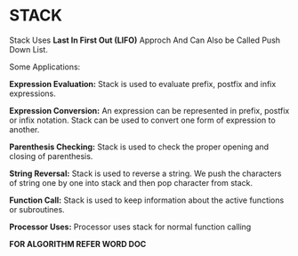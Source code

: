 # STACK
Stack Uses **Last In First Out (LIFO)** Approch And Can Also be Called Push Down List.

Some Applications:

**Expression Evaluation:**
Stack is used to evaluate prefix, postfix and infix expressions.

**Expression Conversion:**
An expression can be represented in prefix, postfix or infix notation. Stack can be used to convert one form of expression to another.

**Parenthesis Checking:**
Stack is used to check the proper opening and closing of parenthesis.

**String Reversal:**
Stack is used to reverse a string. We push the characters of string one by one into stack and then pop character from stack.

**Function Call:**
Stack is used to keep information about the active functions or subroutines.

**Processor Uses:**
Processor uses stack for normal function calling


****FOR ALGORITHM REFER WORD DOC****

